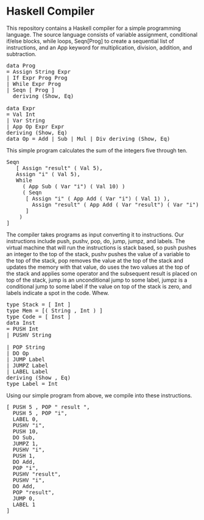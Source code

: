 # Haskell Compiler 

This repository contains a Haskell compiler for a simple programming language. The source language consists of variable assignment, conditional if/else blocks, while loops, Seqn[Prog] to create a sequential list of instructions, and an App keyword for multiplication, division, addition, and subtraction. 

<pre>
data Prog
= Assign String Expr
| If Expr Prog Prog
| While Expr Prog
| Seqn [ Prog ]
  deriving (Show, Eq)

data Expr
= Val Int
| Var String
| App Op Expr Expr
deriving (Show, Eq)
data Op = Add | Sub | Mul | Div deriving (Show, Eq)
</pre>

This simple program calculates the sum of the integers five through ten.

<pre>
Seqn
   [ Assign "result" ( Val 5),
   Assign "i" ( Val 5),
   While
     ( App Sub ( Var "i") ( Val 10) )
     ( Seqn
      [ Assign "i" ( App Add ( Var "i") ( Val 1) ),
        Assign "result" ( App Add ( Var "result") ( Var "i") )
      ]
    )
]
</pre>

The compiler takes programs as input converting it to instructions. Our instructions include push, pushv, pop, do, jump, jumpz, and labels. The virtual machine that will run the instructions is stack based, so push pushes an integer to the top of the stack, pushv pushes the value of a variable to the top of the stack, pop removes the value at the top of the stack and updates the memory with that value, do uses the two values at the top of the stack and applies some operator and the subsequent result is placed on top of the stack, jump is an unconditional jump to some label, jumpz is a conditional jump to some label if the value on top of the stack is zero, and labels indicate a spot in the code. Whew.

<pre>
type Stack = [ Int ]
type Mem = [( String , Int ) ]
type Code = [ Inst ]
data Inst
= PUSH Int
| PUSHV String

| POP String
| DO Op
| JUMP Label
| JUMPZ Label
| LABEL Label
deriving (Show , Eq)
type Label = Int
</pre>

Using our simple program from above, we compile into these instructions.

<pre>
[ PUSH 5 , POP " result ",
  PUSH 5 , POP "i",
  LABEL 0,
  PUSHV "i",
  PUSH 10,
  DO Sub,
  JUMPZ 1,
  PUSHV "i",
  PUSH 1,
  DO Add,
  POP "i",
  PUSHV "result",
  PUSHV "i",
  DO Add,
  POP "result",
  JUMP 0,
  LABEL 1
]
</pre>








